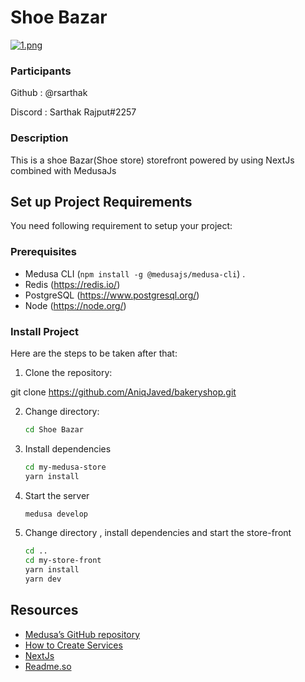 # Shoe Bazar

[![1.png](https://i.postimg.cc/HxXDM6HD/1.png)](https://postimg.cc/BLSV9cXM)

### Participants

Github : @rsarthak 

Discord : Sarthak Rajput#2257

### Description

This is a shoe Bazar(Shoe store) storefront powered by using NextJs combined with MedusaJs

<!-- ### Preview
<img src="./bakeryshop.gif" alt="bakeryshop.gif" width="1000" />

[![bakeryshop.gif](https://s7.gifyu.com/images/bakeryshop.gif)](https://gifyu.com/image/S9Nkf)

![image1643f165dc05a3078.png](https://s7.gifyu.com/images/image1643f165dc05a3078.png)

![image2c99580e90d0eed67.png](https://s7.gifyu.com/images/image2c99580e90d0eed67.png)

![image334f2d9bc31afcc52.png](https://s7.gifyu.com/images/image334f2d9bc31afcc52.png)

![image56fd1e3d05b1bd76c.png](https://s4.gifyu.com/images/image56fd1e3d05b1bd76c.png)

![image7.png](https://s7.gifyu.com/images/image7.png) -->


## Set up Project Requirements

You need following requirement to setup your project:

### Prerequisites

- Medusa CLI (```npm install -g @medusajs/medusa-cli```) .
- Redis (https://redis.io/)
- PostgreSQL (https://www.postgresql.org/)
- Node (https://node.org/)

### Install Project

Here are the steps to be taken after that:


1. Clone the repository:

git clone https://github.com/AniqJaved/bakeryshop.git


2. Change directory:
    ```bash
    cd Shoe Bazar
    ```
3. Install dependencies
    ```bash
    cd my-medusa-store
    yarn install
    ```
4. Start the server
    ```bash
    medusa develop
    ```
5. Change directory , install dependencies and start the store-front
    ```bash
    cd ..
    cd my-store-front
    yarn install
    yarn dev
    ```


## Resources


- [Medusa’s GitHub repository](https://github.com/medusajs/medusa)
- [How to Create Services](https://docs.medusajs.com/advanced/backend/services/create-service)
- [NextJs](https://nextjs.org/)
- [Readme.so](https://readme.so/editor)

